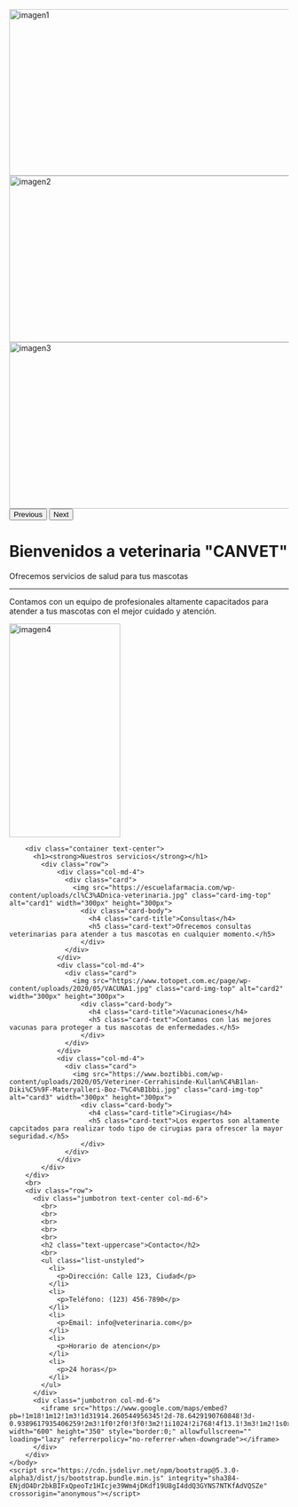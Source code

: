 <!DOCTYPE html>
<html lang="es">
    <head>
        <meta charset="UTF-8">
        <meta http-equiv="X-UA-Compatible" content="IE=edge">
        <meta name="viewport" content="width=device-width, initial-scale=1.0">
        <title>TAREA</title>
        <!-- Latest compiled and minified CSS -->
        <link rel="stylesheet" href="https://cdn.jsdelivr.net/npm/bootstrap@3.3.7/dist/css/bootstrap.min.css" integrity="sha384-BVYiiSIFeK1dGmJRAkycuHAHRg32OmUcww7on3RYdg4Va+PmSTsz/K68vbdEjh4u" crossorigin="anonymous">
        <!-- Optional theme -->
        <link rel="stylesheet" href="https://cdn.jsdelivr.net/npm/bootstrap@3.3.7/dist/css/bootstrap-theme.min.css" integrity="sha384-rHyoN1iRsVXV4nD0JutlnGaslCJuC7uwjduW9SVrLvRYooPp2bWYgmgJQIXwl/Sp" crossorigin="anonymous">
        <!-- Latest compiled and minified JavaScript -->
        <script src="https://cdn.jsdelivr.net/npm/bootstrap@3.3.7/dist/js/bootstrap.min.js" integrity="sha384-Tc5IQib027qvyjSMfHjOMaLkfuWVxZxUPnCJA7l2mCWNIpG9mGCD8wGNIcPD7Txa" crossorigin="anonymous"></script>
        <link href="https://cdn.jsdelivr.net/npm/bootstrap@5.3.0-alpha3/dist/css/bootstrap.min.css" rel="stylesheet" integrity="sha384-KK94CHFLLe+nY2dmCWGMq91rCGa5gtU4mk92HdvYe+M/SXH301p5ILy+dN9+nJOZ" crossorigin="anonymous">
    </head>
    <body >
        <div id="carouselExampleAutoplaying" class="carousel slide" data-bs-ride="carousel">
            <div class="carousel-inner">
              <div class="carousel-item active">
                <img src="https://img.freepik.com/vector-gratis/plantilla-portada-redes-sociales-clinica-veterinaria_23-2149713978.jpg?w=2000" class="d-block w-100" alt="imagen1" width="1500px" height="300px">
              </div>
              <div class="carousel-item">
                <img src="https://img.freepik.com/psd-premium/plantilla-diseno-portada-facebook-clinica-veterinaria-psd_567320-101.jpg" class="d-block w-100" alt="imagen2" width="1500px" height="300px">
              </div>
              <div class="carousel-item">
                <img src="https://img.freepik.com/psd-premium/diseno-portada-facebook-clinica-veterinaria-premium-psd_567320-84.jpg?w=2000" class="d-block w-100" alt="imagen3" width="1500px" height="300px">
              </div>
            </div>
            <button class="carousel-control-prev" type="button" data-bs-target="#carouselExampleAutoplaying" data-bs-slide="prev">
              <span class="carousel-control-prev-icon" aria-hidden="true"></span>
              <span class="visually-hidden">Previous</span>
            </button>
            <button class="carousel-control-next" type="button" data-bs-target="#carouselExampleAutoplaying" data-bs-slide="next">
              <span class="carousel-control-next-icon" aria-hidden="true"></span>
              <span class="visually-hidden">Next</span>
            </button>
        </div>
        <div class="row">
          <div class="jumbotron text-center col-md-6">
            <h1 class="display-4">Bienvenidos a veterinaria "CANVET"</h1>
              <p>Ofrecemos servicios de salud para tus mascotas</p>
              <hr>
              <p>Contamos con un equipo de profesionales altamente capacitados para atender a tus mascotas con el mejor cuidado y atención.</p>
          </div>
          <div class="col-md-6"> 
            <img src="https://papelmatic.com/wp-content/uploads/2019/09/papelmatic-higiene-profesional-limpieza-desinfeccion-clinicas-veterinarias.jpg" class="d-block w-100" alt="imagen4" width="200px" height="385px">
          </div>
        </div>
        
        <div class="container text-center">
          <h1><strong>Nuestros servicios</strong></h1>
            <div class="row">
                <div class="col-md-4">
                  <div class="card">
                    <img src="https://escuelafarmacia.com/wp-content/uploads/cl%C3%ADnica-veterinaria.jpg" class="card-img-top" alt="card1" width="300px" height="300px">
                      <div class="card-body">
                        <h4 class="card-title">Consultas</h4>
                        <h5 class="card-text">Ofrecemos consultas veterinarias para atender a tus mascotas en cualquier momento.</h5>
                      </div>
                  </div>
                </div>
                <div class="col-md-4">
                  <div class="card">
                    <img src="https://www.totopet.com.ec/page/wp-content/uploads/2020/05/VACUNA1.jpg" class="card-img-top" alt="card2" width="300px" height="300px">
                      <div class="card-body">
                        <h4 class="card-title">Vacunaciones</h4>
                        <h5 class="card-text">Contamos con las mejores vacunas para proteger a tus mascotas de enfermedades.</h5>
                      </div>
                  </div>
                </div>
                <div class="col-md-4">
                  <div class="card">
                    <img src="https://www.boztibbi.com/wp-content/uploads/2020/05/Veteriner-Cerrahisinde-Kullan%C4%B1lan-Diki%C5%9F-Materyalleri-Boz-T%C4%B1bbi.jpg" class="card-img-top" alt="card3" width="300px" height="300px">
                      <div class="card-body">
                        <h4 class="card-title">Cirugias</h4>
                        <h5 class="card-text">Los expertos son altamente capcitados para realizar todo tipo de cirugias para ofrescer la mayor seguridad.</h5>
                      </div>
                  </div>
                </div>
            </div>
        </div>
        <br>
        <div class="row">
          <div class="jumbotron text-center col-md-6">
            <br>
            <br>
            <br>
            <br>
            <br>
            <h2 class="text-uppercase">Contacto</h2>
            <br>
            <ul class="list-unstyled">
              <li>
                <p>Dirección: Calle 123, Ciudad</p>
              </li>
              <li>
                <p>Teléfono: (123) 456-7890</p>
              </li>
              <li>
                <p>Email: info@veterinaria.com</p>
              </li>
              <li>
                <p>Horario de atencion</p>
              </li>
              <li>
                <p>24 horas</p> 
              </li>
            </ul>
          </div>
          <div class="jumbotron col-md-6">
            <iframe src="https://www.google.com/maps/embed?pb=!1m18!1m12!1m3!1d31914.260544956345!2d-78.6429190760848!3d-0.9389617935406259!2m3!1f0!2f0!3f0!3m2!1i1024!2i768!4f13.1!3m3!1m2!1s0x91d46128e4a39675%3A0x661a7124e45237b7!2sCanVet%20Cl%C3%ADnica%20Veterinaria%2024%20horas!5e0!3m2!1ses!2sec!4v1683689370293!5m2!1ses!2sec" width="600" height="350" style="border:0;" allowfullscreen="" loading="lazy" referrerpolicy="no-referrer-when-downgrade"></iframe>
          </div>
        </div>
    </body>
    <script src="https://cdn.jsdelivr.net/npm/bootstrap@5.3.0-alpha3/dist/js/bootstrap.bundle.min.js" integrity="sha384-ENjdO4Dr2bkBIFxQpeoTz1HIcje39Wm4jDKdf19U8gI4ddQ3GYNS7NTKfAdVQSZe" crossorigin="anonymous"></script>
 </html>    
